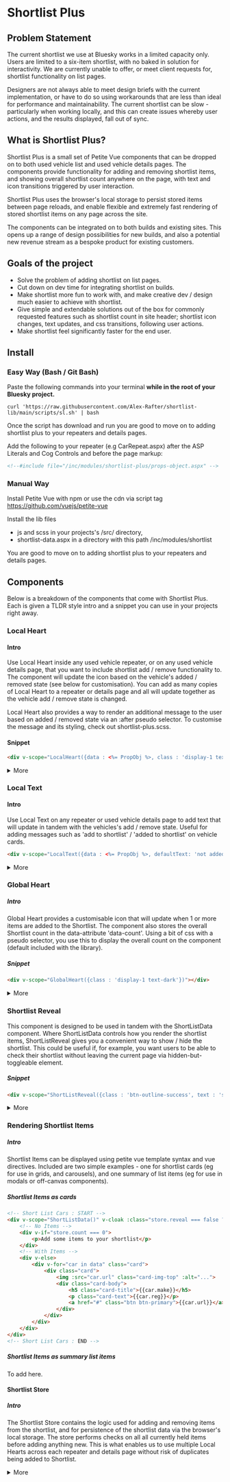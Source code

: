 # Shortlist Plus


## Problem Statement


The current shortlist we use at Bluesky works in a limited capacity only. Users are limited to a six-item shortlist, with no baked in solution for interactivity. We are currently unable to offer, or meet client requests for, shortlist functionality on list pages.

Designers are not always able to meet design briefs with the current implementation, or have to do so using workarounds that are less than ideal for performance and maintainability. The current shortlist can be slow - particularly when working locally, and this can create issues whereby user actions, and the results displayed, fall out of sync.


## What is Shortlist Plus?


Shortlist Plus is a small set of Petite Vue components that can be dropped on to both used vehicle list and used vehicle details pages. The components provide functionality for adding and removing shortlist items, and showing overall shortlist count anywhere on the page, with text and icon transitions triggered by user interaction.

Shortlist Plus uses the browser's local storage to persist stored items between page reloads, and enable flexible and extremely fast rendering of stored shortlist items on any page across the site.

The components can be integrated on to both builds and existing sites. This opens up a range of design possibilities for new builds, and also a potential new revenue stream as a bespoke product for existing customers.



## Goals of the project


- Solve the problem of adding shortlist on list pages.
- Cut down on dev time for integrating shortlist on builds.
- Make shortlist more fun to work with, and make creative dev / design much easier to achieve with shortlist.
- Give simple and extendable solutions out of the box for commonly requested features such as shortlist count in site header; shortlist icon changes, text updates, and css transitions, following user actions.
- Make shortlist feel significantly faster for the end user.


## Install


### Easy Way (Bash / Git Bash)


Paste the following commands into your terminal **while in the root of your Bluesky project.**

```shell
curl 'https://raw.githubusercontent.com/Alex-Rafter/shortlist-lib/main/scripts/sl.sh' | bash
```

Once the script has download and run you are good to move on to adding shortlist plus to your repeaters and details pages.

Add the following to your repeater (e.g CarRepeat.aspx) after the ASP Literals and Cog Controls and before the page markup:

```html
<!--#include file="/inc/modules/shortlist-plus/props-object.aspx" -->
```


### Manual Way


Install Petite Vue with npm or use the cdn via script tag
https://github.com/vuejs/petite-vue

Install the lib files
- js and scss in your projects's /src/ directory,
- shortlist-data.aspx in a directory with this path /inc/modules/shortlist


You are good to move on to adding shortlist plus to your repeaters and details pages.


## Components



Below is a breakdown of the components that come with Shortlist Plus. Each is given a TLDR style intro and a snippet you can use in your projects right away.


### Local Heart



#### Intro

Use Local Heart inside any used vehicle repeater, or on any used vehicle details page, that you want to include shortlist add / remove functionality to. The component will update the icon based on the vehicle's added / removed state (see below for customisation).  You can add as many copies of Local Heart to a repeater or details page and all will update together as the vehicle add / remove state is changed.

Local Heart also provides a way to render an additional message to the user based on added / removed state via an :after pseudo selector. To customise the message and its styling, check out shortlist-plus.scss. 


#### Snippet

```html
<div v-scope="LocalHeart({data : <%= PropObj %>, class : 'display-1 text-danger'})"></div>
```

<details>
    <summary>More</summary>


##### Data Prop :
The first prop is used to pass a json string to the Local Heart component.
The json string is created via the code in the /inc/modules/shortlist-plus/used-vehicle-json.aspx include.
For most use cases you shouldn't need to tweak either the include or the displaying expression that passes the data to the Local Heart instance e.g
`<?= $carOne->toProp() ?>`


##### Class Prop
To customise the component's styles, pass any css classes as a single string to the class prop  e.g

`class : 'display-1 text-danger'`


##### Component Template
If you need to tweak the component template, open /js/shortlist-plus/components/LocalHeart.js and you'll find it as the value to  $template.

</details>


### Local Text



#### Intro
Use Local Text on any repeater or used vehicle details page to add text that will update in tandem with the vehicles's add / remove state. Useful for adding messages such as 'add to shortlist' / 'added to shortlist' on vehicle cards.


```html
<div v-scope="LocalText({data : <%= PropObj %>, defaultText: 'not added', addedText : 'added!', class : 'display-1 text-danger'})"></div>
```

<details>
<summary>More</summary>


##### Data Prop :
The first prop is used to pass a json string to the Local Text component.
The json string is created via the code in the /inc/modules/shortlist-plus/used-vehicle-json.aspx include.
For most use cases you shouldn't need to tweak either the include or the displaying expression that passes the data to the Local Heart instance e.g `<?= $carOne->toProp() ?>` .


##### defaultText Prop :
This is the text that will show by default on load. It will also show whenever the vehicle passed to the component instance (via the data prop) is not in the shortlist - for example if its removed.


##### addedText Prop :
This is the text that will show whenever the vehicle passed to the component instance (via the data prop) is in the shortlist


##### Class Prop
To customise the component's styles, pass any css classes as a single string to the class prop  e.g
`class : 'display-1 text-danger'`


##### Component Template
If you need to tweak the component template, open /js/shortlist-plus/components/LocalText.js and you'll find it as the value to  $template.

</details>


### Global Heart



##### Intro

Global Heart provides a customisable icon that will update when 1 or more items are added to the Shortlist. The component also stores the overall Shortlist count in the data-attribute 'data-count'. Using a bit of css with a pseudo selector, you use this to display the overall count on the component (default included with the library).


##### Snippet

```html
<div v-scope="GlobalHeart({class : 'display-1 text-dark'})"></div>
```
<details>
<summary>More</summary>


##### Class Prop
To customise the component's styles, pass any css classes as a single string to the class prop  e.g
`class : 'display-1 text-danger'`


##### Styling the Shortlist Count
Shortlist count is added as a pseudo element with default styles stored in /src/scss/modules/shortlist-plus.scss.


##### Component Template
If you need to tweak the component template, open /js/shortlist-plus/components/GlobalHeart.js and you'll find it as the value to  $template.

</details>


### Shortlist Reveal
This component is designed to be used in tandem with the ShortListData component. Where ShortListData controls how you render the shortlist items, ShortListReveal gives you a convenient way to show / hide the shortlist. This could be useful if, for example, you want users to be able to check their shortlist without leaving the current page via hidden-but-toggleable element.


##### Snippet

```html
<div v-scope="ShortListReveal({class : 'btn-outline-success', text : 'show shortlist'})"></div>
```

<details>
<summary>More</summary>


##### Class Prop
By default ShortListReveal uses bootstrap's btn btn-primary button classes. The base 'btn' class is applied regardless of props passed, so to update button's bootstrap class you need only pass 'btn-secondary' or 'btn-outline-success', for example.


##### Component Template
If you need to tweak the component template, open /js/shortlist-plus/components/ShortListReveal.js and you'll find it as the value to  $template.

</details>

### Rendering Shortlist Items


##### Intro
Shortlist Items can be displayed using petite vue template syntax and vue directives. Included are two simple examples - one for shortlist cards (eg for use in grids, and carousels), and one summary of list items (eg for use in modals or off-canvas components).


##### Shortlist Items as cards

```html
<!-- Short List Cars : START -->
<div v-scope="ShortListData()" v-cloak :class="store.reveal === false ? 'd-none' : ''">
    <!-- No Items -->
    <div v-if="store.count === 0">
        <p>Add some items to your shortlist</p>
    </div>
    <!-- With Items -->
    <div v-else>
        <div v-for="car in data" class="card">
            <div class="card">
                <img :src="car.url" class="card-img-top" :alt="...">
                <div class="card-body">
                    <h5 class="card-title">{{car.make}}</h5>
                    <p class="card-text">{{car.reg}}</p>
                    <a href="#" class="btn btn-primary">{{car.url}}</a>
                </div>
            </div>
        </div>
    </div>
</div>
<!-- Short List Cars : END -->
```


##### Shortlist Items as summary list items

To add here.


#### Shortlist Store


##### Intro
The Shortlist Store contains the logic used for adding and removing items from the shortlist, and for persistence of the shortlist data via the browser's local storage. The store performs checks on all all currently held items before adding anything new. This is what enables us to use multiple Local Hearts across each repeater and details page without risk of duplicates being added to Shortlist.

<details>
<summary>More</summary>

If you want to get stuck in with the store's logic open  ./store.js. This might be useful if, for example, you want to add any other reactive (link) data that is available to all the components used, and any related methods.

</details>

